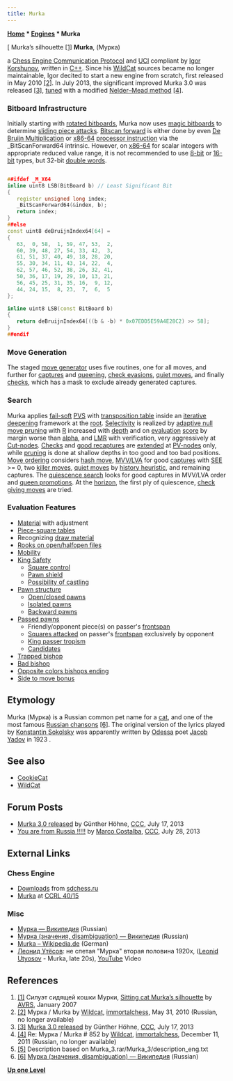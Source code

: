 ```yaml
---
title: Murka
---
```

**[Home](Home "Home") \* [Engines](Engines "Engines") \* Murka**



[ Murka’s silhouette <a id="cite-note-1" href="#cite-ref-1">[1]</a>
**Murka**, (Мурка)  

a [Chess Engine Communication Protocol](Chess_Engine_Communication_Protocol "Chess Engine Communication Protocol") and [UCI](UCI "UCI") compliant by [Igor Korshunov](Igor_Korshunov "Igor Korshunov"), written in [C++](Cpp "Cpp"). 
Since his [WildCat](WildCat "WildCat") sources became no longer maintainable, Igor decited to start a new engine from scratch, first released in May 2010 <a id="cite-note-2" href="#cite-ref-2">[2]</a>. 
In July 2013, the significant improved Murka 3.0 was released <a id="cite-note-3" href="#cite-ref-3">[3]</a>, [tuned](Automated_Tuning "Automated Tuning") with a modified [Nelder–Mead method](https://en.wikipedia.org/wiki/Nelder%E2%80%93Mead_method) <a id="cite-note-4" href="#cite-ref-4">[4]</a>. 



### Bitboard Infrastructure


Initially starting with [rotated bitboards](Rotated_Bitboards "Rotated Bitboards"), Murka now uses [magic bitboards](Magic_Bitboards "Magic Bitboards") to determine [sliding piece attacks](Sliding_Piece_Attacks "Sliding Piece Attacks"). [Bitscan forward](BitScan#Bitscanforward "BitScan") is either done by even [De Bruijn Multiplication](BitScan#DeBruijnMultiplation "BitScan") or [x86-64](X86-64 "X86-64") [processor instruction](BitScan#bsfbsr "BitScan") via the \_BitScanForward64 intrinsic. 
However, on [x86-64](X86-64 "X86-64") for scalar integers with appropriate reduced value range, it is not recommended to use [8-bit](Byte "Byte") or [16-bit](Word "Word") types, but 32-bit [double words](Double_Word "Double Word").




```C++

##ifdef _M_X64
inline uint8 LSB(BitBoard b) // Least Significant Bit
{
   register unsigned long index;
   _BitScanForward64(&index, b);
   return index;
}
##else
const uint8 deBruijnIndex64[64] =
{
   63,  0, 58,  1, 59, 47, 53,  2,
   60, 39, 48, 27, 54, 33, 42,  3,
   61, 51, 37, 40, 49, 18, 28, 20,
   55, 30, 34, 11, 43, 14, 22,  4,
   62, 57, 46, 52, 38, 26, 32, 41,
   50, 36, 17, 19, 29, 10, 13, 21,
   56, 45, 25, 31, 35, 16,  9, 12,
   44, 24, 15,  8, 23,  7,  6,  5
};

inline uint8 LSB(const BitBoard b)
{
   return deBruijnIndex64[((b & -b) * 0x07EDD5E59A4E28C2) >> 58];
}
##endif

```

### Move Generation


The staged [move generator](Move_Generation "Move Generation") uses five routines, one for all moves, and further for [captures](Captures "Captures") and [queening](Promotions "Promotions"), [check evasions](Check#CheckEvasion "Check"), [quiet moves](Quiet_Moves "Quiet Moves"), and finally [checks](Quiescence_Search#Checks "Quiescence Search"), which has a mask to exclude already generated captures.



### Search


Murka applies [fail-soft](Fail-Soft "Fail-Soft") [PVS](Principal_Variation_Search "Principal Variation Search") with [transposition table](Transposition_Table "Transposition Table") inside an [iterative deepening](Iterative_Deepening "Iterative Deepening") framework at the [root](Root "Root"). [Selectivity](Selectivity "Selectivity") is realized by [adaptive null move pruning](Null_Move_Pruning#AdaptiveNullMovePruning "Null Move Pruning") with [R](Depth_Reduction_R "Depth Reduction R") increased with [depth](Depth "Depth") and on [evaluation](Evaluation "Evaluation") [score](Score "Score") by margin worse than [alpha](Alpha "Alpha"), and [LMR](Late_Move_Reductions "Late Move Reductions") with verification, very aggressively at [Cut-nodes](Node_Types#CUT "Node Types"). [Checks](Check_Extensions "Check Extensions") and [good recaptures](Recapture_Extensions "Recapture Extensions") are [extended](Extensions "Extensions") at [PV-nodes](Node_Types#PV "Node Types") only, while [pruning](Pruning "Pruning") is done at shallow depths in too good and too bad positions. [Move ordering](Move_Ordering "Move Ordering") considers [hash move](Hash_Move "Hash Move"), [MVV/LVA](MVV-LVA "MVV-LVA") for good [captures](Captures "Captures") with [SEE](Static_Exchange_Evaluation "Static Exchange Evaluation") >= 0, two [killer moves](Killer_Move "Killer Move"), [quiet moves](Quiet_Moves "Quiet Moves") by [history heuristic](History_Heuristic "History Heuristic"), and remaining captures. 
The [quiescence search](Quiescence_Search "Quiescence Search") looks for good captures in MVV/LVA order and [queen promotions](Promotions "Promotions"). At the [horizon](Horizon_Node "Horizon Node"), the first ply of quiescence, [check giving moves](Quiescence_Search#Checks "Quiescence Search") are tried.



### Evaluation Features


* [Material](Material "Material") with adjustment
* [Piece-square tables](Piece-Square_Tables "Piece-Square Tables")
* Recognizing [draw material](Draw_Evaluation "Draw Evaluation")
* [Rooks on open/halfopen files](Rook_on_Open_File "Rook on Open File")
* [Mobility](Mobility "Mobility")
* [King Safety](King_Safety "King Safety")
	+ [Square control](King_Safety#SquareControl "King Safety")
	+ [Pawn shield](King_Safety#PawnShield "King Safety")
	+ [Possibility of castling](Castling_Rights "Castling Rights")
* [Pawn structure](Pawn_Structure "Pawn Structure")
	+ [Open/closed pawns](Open_Pawns_(Bitboards) "Open Pawns (Bitboards)")
	+ [Isolated pawns](Isolated_Pawns_(Bitboards) "Isolated Pawns (Bitboards)")
	+ [Backward pawns](Backward_Pawns_(Bitboards) "Backward Pawns (Bitboards)")
* [Passed pawns](Passed_Pawns_(Bitboards) "Passed Pawns (Bitboards)")
	+ Friendly/opponent piece(s) on passer's [frontspan](Pawn_Spans "Pawn Spans")
	+ [Squares attacked](Square_Control "Square Control") on passer's [frontspan](Pawn_Spans "Pawn Spans") exclusively by opponent
	+ [King passer tropism](King_Pawn_Tropism "King Pawn Tropism")
	+ [Candidates](Candidates_(Bitboards) "Candidates (Bitboards)")
* [Trapped bishop](Trapped_Pieces "Trapped Pieces")
* [Bad bishop](Bad_Bishop "Bad Bishop")
* [Opposite colors bishops ending](Bishops_of_Opposite_Colors "Bishops of Opposite Colors")
* [Side to move bonus](Tempo "Tempo")


## Etymology


Murka (Мурка) is a Russian common pet name for a [cat](https://en.wikipedia.org/wiki/Cat), 
and one of the most famous [Russian chansons](https://en.wikipedia.org/wiki/Russian_chanson) <a id="cite-note-6" href="#cite-ref-6">[6]</a>. 
The original version of the lyrics played by [Konstantin Sokolsky](https://en.wikipedia.org/wiki/Konstantin_Sokolsky) was apparently written by [Odessa](https://en.wikipedia.org/wiki/Odessa) poet [Jacob Yadov](http://ru.wikipedia.org/wiki/%D0%AF%D0%B4%D0%BE%D0%B2,_%D0%AF%D0%BA%D0%BE%D0%B2_%D0%9F%D0%B5%D1%82%D1%80%D0%BE%D0%B2%D0%B8%D1%87) in 1923 .



## See also


* [CookieCat](CookieCat "CookieCat")
* [WildCat](WildCat "WildCat")


## Forum Posts


* [Murka 3.0 released](http://www.talkchess.com/forum/viewtopic.php?t=48673) by Günther Höhne, [CCC](CCC "CCC"), July 17, 2013
* [You are from Russia !!!!!](http://www.talkchess.com/forum/viewtopic.php?t=48775) by [Marco Costalba](Marco_Costalba "Marco Costalba"), [CCC](CCC "CCC"), July 28, 2013


## External Links


### Chess Engine


* [Downloads](http://www.sdchess.ru/download_engines.htm) from [sdchess.ru](http://www.sdchess.ru/)
* [Murka](http://www.computerchess.org.uk/ccrl/4040/cgi/compare_engines.cgi?family=Murka&print=Rating+list&print=Results+table&print=LOS+table&print=Ponder+hit+table&print=Eval+difference+table&print=Comopp+gamenum+table&print=Overlap+table&print=Score+with+common+opponents) at [CCRL 40/15](CCRL "CCRL")


### Misc


* [Мурка — Википедия](http://ru.wikipedia.org/wiki/%D0%9C%D1%83%D1%80%D0%BA%D0%B0) (Russian)
* [Мурка (значения, disambiguation) — Википедия](http://ru.wikipedia.org/wiki/%D0%9C%D1%83%D1%80%D0%BA%D0%B0_%28%D0%B7%D0%BD%D0%B0%D1%87%D0%B5%D0%BD%D0%B8%D1%8F%29) (Russian)
* [Murka – Wikipedia.de](http://de.wikipedia.org/wiki/Murka) (German)
* [Леонид Утёсов](http://ru.wikipedia.org/wiki/%D0%A3%D1%82%D1%91%D1%81%D0%BE%D0%B2,_%D0%9B%D0%B5%D0%BE%D0%BD%D0%B8%D0%B4_%D0%9E%D1%81%D0%B8%D0%BF%D0%BE%D0%B2%D0%B8%D1%87): не спетая "Мурка" вторая половина 1920х, ([Leonid Utyosov](https://en.wikipedia.org/wiki/Leonid_Utyosov) - Murka, late 20s), [YouTube](https://en.wikipedia.org/wiki/YouTube) Video


 
## References


1. <a id="cite-ref-1" href="#cite-note-1">[1]</a> Силуэт сидящей кошки Мурки, [Sitting cat Murka’s silhouette](http://commons.wikimedia.org/wiki/File:Cat_Murka_silhouette.svg) by [AVRS](http://commons.wikimedia.org/wiki/User:AVRS), January 2007
2. <a id="cite-ref-2" href="#cite-note-2">[2]</a> Мурка / Murka by [Wildcat](Igor_Korshunov "Igor Korshunov"), [immortalchess](Computer_Chess_Forums "Computer Chess Forums"), May 31, 2010 (Russian, no longer available)
3. <a id="cite-ref-3" href="#cite-note-3">[3]</a> [Murka 3.0 released](http://www.talkchess.com/forum/viewtopic.php?t=48673) by Günther Höhne, [CCC](CCC "CCC"), July 17, 2013
4. <a id="cite-ref-4" href="#cite-note-4">[4]</a> Re: Мурка / Murka # 852 by [Wildcat](Igor_Korshunov "Igor Korshunov"), [immortalchess](Computer_Chess_Forums "Computer Chess Forums"), December 11, 2011 (Russian, no longer available)
5. <a id="cite-ref-5" href="#cite-note-5">[5]</a> Description based on Murka\_3.rar/Murka\_3/description\_eng.txt
6. <a id="cite-ref-6" href="#cite-note-6">[6]</a> [Мурка (значения, disambiguation) — Википедия](http://ru.wikipedia.org/wiki/%D0%9C%D1%83%D1%80%D0%BA%D0%B0_%28%D0%B7%D0%BD%D0%B0%D1%87%D0%B5%D0%BD%D0%B8%D1%8F%29) (Russian)

**[Up one Level](Engines "Engines")**







 
